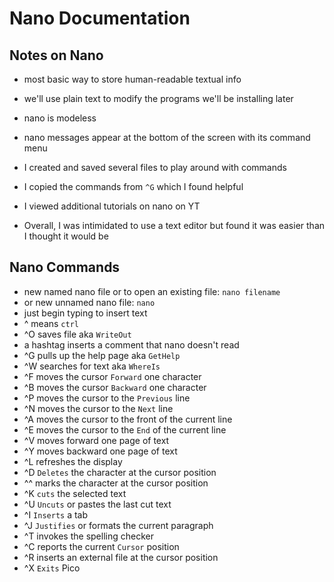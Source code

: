 # Nano Documentation

## Notes on Nano
- most basic way to store human-readable textual info
- we'll use plain text to modify the programs we'll be installing later
- nano is modeless
- nano messages appear at the bottom of the screen with its command menu


- I created and saved several files to play around with commands
- I copied the commands from `^G` which I found helpful
- I viewed additional tutorials on nano on YT
- Overall, I was intimidated to use a text editor but found it was easier than I thought it would be

## Nano Commands

- new named nano file or to open an existing file: `nano filename`
- or new unnamed nano file: `nano`
- just begin typing to insert text
- ^ means `ctrl`
- ^O saves file aka `WriteOut`
- a hashtag inserts a comment that nano doesn't read
- ^G pulls up the help page aka `GetHelp`
- ^W searches for text aka `WhereIs`
- ^F moves the cursor `Forward` one character
- ^B moves the cursor `Backward` one character
- ^P moves the cursor to the `Previous` line
- ^N moves the cursor to the `Next` line
- ^A moves the cursor to the front of the current line
- ^E moves the cursor to the `End` of the current line
- ^V moves forward one page of text
- ^Y moves backward one page of text
- ^L refreshes the display
- ^D `Deletes` the character at the cursor position
- ^^ marks the character at the cursor position
- ^K `cuts` the selected text
- ^U `Uncuts` or pastes the last cut text
- ^I `Inserts` a tab
- ^J `Justifies` or formats the current paragraph
- ^T invokes the spelling checker
- ^C reports the current `Cursor` position
- ^R inserts an external file at the cursor position
- ^X `Exits` Pico
